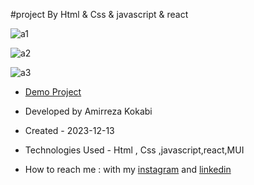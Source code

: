 #project By Html & Css & javascript & react

![a1](https://github.com/amir-ko/admin-panel/assets/119657835/3746b187-4876-4e23-8f59-a67ac8a75c8a)

![a2](https://github.com/amir-ko/admin-panel/assets/119657835/ad604852-7581-4650-a853-283a332b9c03)

![a3](https://github.com/amir-ko/admin-panel/assets/119657835/a585ef6d-027a-4467-ab73-527dd9bccaaf)


- [Demo Project](https://admin-panel-nine-olive.vercel.app/)

- Developed by Amirreza Kokabi

- Created - 2023-12-13

- Technologies Used - Html , Css ,javascript,react,MUI

- How to reach me : with my [instagram](https://instagram.com/amirrezakokabiweb?igshid=NGExMmI2YTkyZg==
) and [linkedin](https://www.linkedin.com/in/amirreza-kokabi-ba7716143/)

